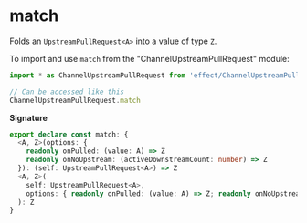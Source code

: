 # match

Folds an `UpstreamPullRequest<A>` into a value of type `Z`.

To import and use `match` from the "ChannelUpstreamPullRequest" module:

```ts
import * as ChannelUpstreamPullRequest from 'effect/ChannelUpstreamPullRequest'

// Can be accessed like this
ChannelUpstreamPullRequest.match
```

**Signature**

```ts
export declare const match: {
  <A, Z>(options: {
    readonly onPulled: (value: A) => Z
    readonly onNoUpstream: (activeDownstreamCount: number) => Z
  }): (self: UpstreamPullRequest<A>) => Z
  <A, Z>(
    self: UpstreamPullRequest<A>,
    options: { readonly onPulled: (value: A) => Z; readonly onNoUpstream: (activeDownstreamCount: number) => Z }
  ): Z
}
```
